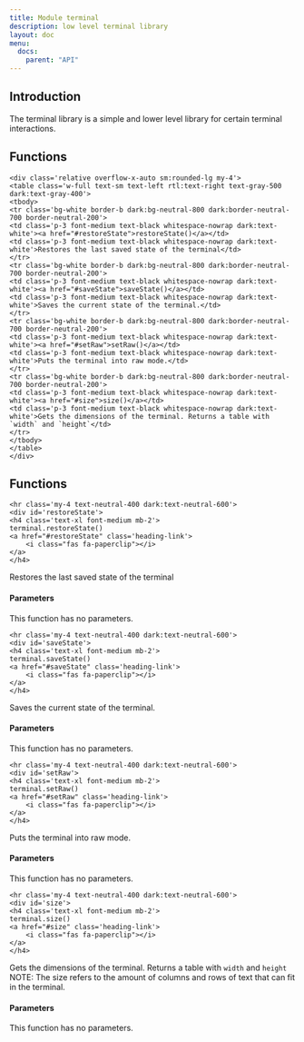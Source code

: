 ```yaml
---
title: Module terminal
description: low level terminal library
layout: doc
menu:
  docs:
    parent: "API"
---
```


## Introduction

The terminal library is a simple and lower level library for certain terminal interactions.

## Functions

``` =html
<div class='relative overflow-x-auto sm:rounded-lg my-4'>
<table class='w-full text-sm text-left rtl:text-right text-gray-500 dark:text-gray-400'>
<tbody>
<tr class='bg-white border-b dark:bg-neutral-800 dark:border-neutral-700 border-neutral-200'>
<td class='p-3 font-medium text-black whitespace-nowrap dark:text-white'><a href="#restoreState">restoreState()</a></td>
<td class='p-3 font-medium text-black whitespace-nowrap dark:text-white'>Restores the last saved state of the terminal</td>
</tr>
<tr class='bg-white border-b dark:bg-neutral-800 dark:border-neutral-700 border-neutral-200'>
<td class='p-3 font-medium text-black whitespace-nowrap dark:text-white'><a href="#saveState">saveState()</a></td>
<td class='p-3 font-medium text-black whitespace-nowrap dark:text-white'>Saves the current state of the terminal.</td>
</tr>
<tr class='bg-white border-b dark:bg-neutral-800 dark:border-neutral-700 border-neutral-200'>
<td class='p-3 font-medium text-black whitespace-nowrap dark:text-white'><a href="#setRaw">setRaw()</a></td>
<td class='p-3 font-medium text-black whitespace-nowrap dark:text-white'>Puts the terminal into raw mode.</td>
</tr>
<tr class='bg-white border-b dark:bg-neutral-800 dark:border-neutral-700 border-neutral-200'>
<td class='p-3 font-medium text-black whitespace-nowrap dark:text-white'><a href="#size">size()</a></td>
<td class='p-3 font-medium text-black whitespace-nowrap dark:text-white'>Gets the dimensions of the terminal. Returns a table with `width` and `height`</td>
</tr>
</tbody>
</table>
</div>
```

## Functions

``` =html
<hr class='my-4 text-neutral-400 dark:text-neutral-600'>
<div id='restoreState'>
<h4 class='text-xl font-medium mb-2'>
terminal.restoreState()
<a href="#restoreState" class='heading-link'>
	<i class="fas fa-paperclip"></i>
</a>
</h4>

```

Restores the last saved state of the terminal  

#### Parameters

This function has no parameters.  


``` =html
<hr class='my-4 text-neutral-400 dark:text-neutral-600'>
<div id='saveState'>
<h4 class='text-xl font-medium mb-2'>
terminal.saveState()
<a href="#saveState" class='heading-link'>
	<i class="fas fa-paperclip"></i>
</a>
</h4>

```

Saves the current state of the terminal.  

#### Parameters

This function has no parameters.  


``` =html
<hr class='my-4 text-neutral-400 dark:text-neutral-600'>
<div id='setRaw'>
<h4 class='text-xl font-medium mb-2'>
terminal.setRaw()
<a href="#setRaw" class='heading-link'>
	<i class="fas fa-paperclip"></i>
</a>
</h4>

```

Puts the terminal into raw mode.  

#### Parameters

This function has no parameters.  


``` =html
<hr class='my-4 text-neutral-400 dark:text-neutral-600'>
<div id='size'>
<h4 class='text-xl font-medium mb-2'>
terminal.size()
<a href="#size" class='heading-link'>
	<i class="fas fa-paperclip"></i>
</a>
</h4>

```

Gets the dimensions of the terminal. Returns a table with `width` and `height`  
NOTE: The size refers to the amount of columns and rows of text that can fit in the terminal.  

#### Parameters

This function has no parameters.  


